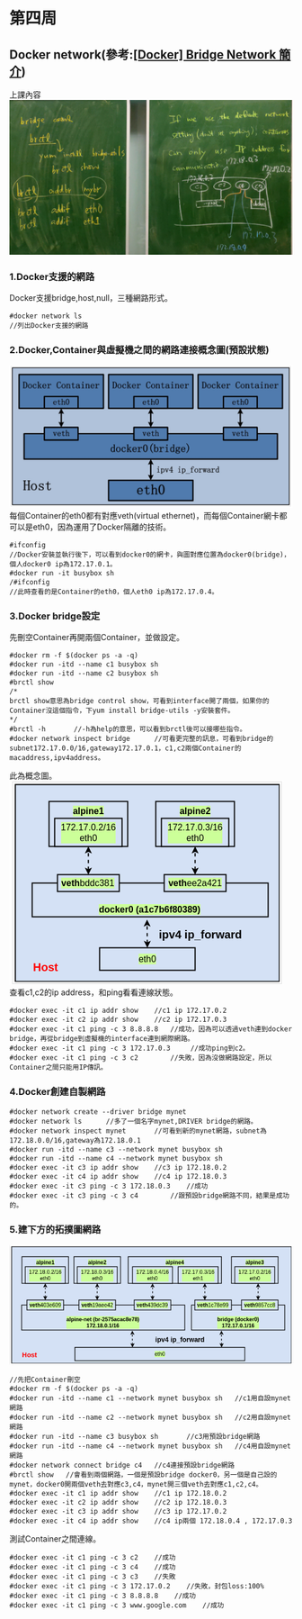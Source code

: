 # 第四周
## Docker network(參考:[[Docker] Bridge Network 簡介](https://godleon.github.io/blog/Docker/docker-network-bridge/))
上課內容
![image](https://github.com/LarrySu508/Dockernote/blob/master/week4/IMG_20191008_191706.jpg)
### 1.Docker支援的網路
Docker支援bridge,host,null，三種網路形式。
```
#docker network ls
//列出Docker支援的網路
```
### 2.Docker,Container與虛擬機之間的網路連接概念圖(預設狀態)
![image](https://github.com/LarrySu508/Dockernote/blob/master/week4/a.png)
每個Container的eth0都有對應veth(virtual ethernet)，而每個Container網卡都可以是eth0，因為運用了Docker隔離的技術。
```
#ifconfig
//Docker安裝並執行後下，可以看到docker0的網卡，與圖對應位置為docker0(bridge)，個人docker0 ip為172.17.0.1。
#docker run -it busybox sh
/#ifconfig
//此時查看的是Container的eth0，個人eth0 ip為172.17.0.4。
```
### 3.Docker bridge設定
先刪空Container再開兩個Container，並做設定。
```
#docker rm -f $(docker ps -a -q) 
#docker run -itd --name c1 busybox sh
#docker run -itd --name c2 busybox sh
#brctl show
/*
brctl show意思為bridge control show，可看到interface開了兩個，如果你的Container沒這個指令，下yum install bridge-utils -y安裝套件。
*/
#brctl -h       //-h為help的意思，可以看到brctl後可以接哪些指令。
#docker network inspect bridge      //可看更完整的訊息，可看到bridge的subnet172.17.0.0/16,gateway172.17.0.1，c1,c2兩個Container的macaddress,ipv4address。
```
此為概念圖。    
![image](https://github.com/LarrySu508/Dockernote/blob/master/week4/b.png)      
查看c1,c2的ip address，和ping看看連線狀態。     
```
#docker exec -it c1 ip addr show    //c1 ip 172.17.0.2
#docker exec -it c2 ip addr show    //c2 ip 172.17.0.3
#docker exec -it c1 ping -c 3 8.8.8.8   //成功，因為可以透過veth連到docker bridge，再從bridge到虛擬機的interface連到網際網路。
#docker exec -it c1 ping -c 3 172.17.0.3     //成功ping到c2。
#docker exec -it c1 ping -c 3 c2        //失敗，因為沒做網路設定，所以Container之間只能用IP傳訊。
```
### 4.Docker創建自製網路
```
#docker network create --driver bridge mynet
#docker network ls      //多了一個名字mynet,DRIVER bridge的網路。
#docker network inspect mynet       //可看到新的mynet網路，subnet為172.18.0.0/16,gateway為172.18.0.1
#docker run -itd --name c3 --network mynet busybox sh
#docker run -itd --name c4 --network mynet busybox sh
#docker exec -it c3 ip addr show    //c3 ip 172.18.0.2
#docker exec -it c4 ip addr show    //c4 ip 172.18.0.3
#docker exec -it c3 ping -c 3 172.18.0.3    //成功
#docker exec -it c3 ping -c 3 c4        //跟預設bridge網路不同，結果是成功的。
```
### 5.建下方的拓撲圖網路
![image](https://github.com/LarrySu508/Dockernote/blob/master/week4/c.png)
```
//先把Container刪空
#docker rm -f $(docker ps -a -q) 
#docker run -itd --name c1 --network mynet busybox sh   //c1用自設mynet網路
#docker run -itd --name c2 --network mynet busybox sh   //c2用自設mynet網路
#docker run -itd --name c3 busybox sh       //c3用預設bridge網路
#docker run -itd --name c4 --network mynet busybox sh   //c4用自設mynet網路
#docker network connect bridge c4   //c4連接預設bridge網路
#brctl show   //會看到兩個網路，一個是預設bridge docker0，另一個是自己設的mynet，docker0開兩個veth去對應c3,c4，mynet開三個veth去對應c1,c2,c4。
#docker exec -it c1 ip addr show    //c1 ip 172.18.0.2
#docker exec -it c2 ip addr show    //c2 ip 172.18.0.3
#docker exec -it c3 ip addr show    //c3 ip 172.17.0.2
#docker exec -it c4 ip addr show    //c4 ip兩個 172.18.0.4 , 172.17.0.3
```
測試Container之間連線。
```
#docker exec -it c1 ping -c 3 c2    //成功
#docker exec -it c1 ping -c 3 c4    //成功
#docker exec -it c1 ping -c 3 c3    //失敗
#docker exec -it c1 ping -c 3 172.17.0.2    //失敗，封包loss:100%
#docker exec -it c1 ping -c 3 8.8.8.8    //成功
#docker exec -it c1 ping -c 3 www.google.com    //成功
```
